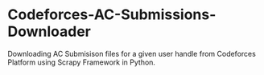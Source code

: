 # Codeforces-AC-Submissions-Downloader
Downloading AC Submisison files for a given user handle from Codeforces Platform using Scrapy Framework in Python.

